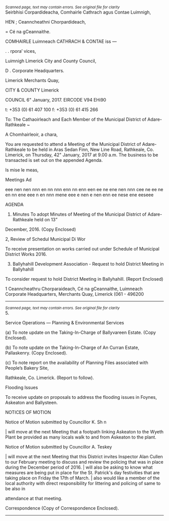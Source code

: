 *<small>Scanned page, text may contain errors. See original file for clarity</small>*  
Seirbhisi Corpardideacha,
Comhairle Cathrach agus Contae Luimnigh,

HEN ; Ceanncheathni Chorpardideach,

= Cé na gCeannaithe.

COMHAIRLE Luimneach
CATHRACH & CONTAE iss —

. . rpora’ vices,

Luimnigh Limerick City and County Council,

D . Corporate Headquarters.

Limerick Merchants Quay,

CITY & COUNTY Limerick

COUNCIL
6" January, 2017. EIRCODE V94 EHi90

t: +353 (0) 61 407 100
f: +353 (0) 61 415 266

To: The Cathaoirleach and Each Member of the Municipal District of Adare-Rathkeale ~

A Chomhairleoir, a chara,

You are requested to attend a Meeting of the Municipal District of Adare-Rathkeale to be held in Aras
Sedan Finn, New Line Road, Rathkeale, Co. Limerick, on Thursday, 42" January, 2017 at 9.00 a.m. The
business to be transacted is set out on the appended Agenda.

Is mise le meas,

Meetings Ad

eee nen nen nnn en nn nnn enn nn enn een ee ne ene nen nnn cee ne ee ne en nn ene eee n en nnn mene eee e nen e nen enn ee nese ene eeseee

AGENDA

1. Minutes
To adopt Minutes of Meeting of the Municipal District of Adare-Rathkeale held on 13”

December, 2016.
(Copy Enclosed)

2, Review of Schedul Municipal Di Wor

To receive presentation on works carried out under Schedule of Municipal District Works 2016.

3. Ballyhahill Development Association - Request to hold District Meeting in Ballyhahill

To consider request to hold District Meeting in Ballyhahill.
(Report Enclosed)

1
Ceanncheathru Chorparaideach, Cé na gCeannaithe, Luimneach
Corporate Headquarters, Merchants Quay, Limerick (061 - 496200

---
*<small>Scanned page, text may contain errors. See original file for clarity</small>*  
5.

Service Operations — Planning & Environmental Services

(a) To note update on the Taking-In-Charge of Ballyvareen Estate.
(Copy Enclosed).

(b) To note update on the Taking-In-Charge of An Curran Estate, Pallaskenry.
(Copy Enclosed).

(c) To note report on the availability of Planning Files associated with People’s Bakery Site,

Rathkeale, Co. Limerick.
(Report to follow).

Flooding Issues

To receive update on proposals to address the flooding issues in Foynes, Askeaton and
Ballysteen.

NOTICES OF MOTION

Notice of Motion submitted by Councillor K. Sh n

| will move at the next Meeting that a footpath linking Askeaton to the Wyeth Plant be provided
as many locals walk to and from Askeaton to the plant.

Notice of Motion submitted by Councillor A. Teskey

| will move at the next Meeting that this District invites Inspector Alan Cullen to our February
meeting to discuss and review the policing that was in place during the December period of
2016. | will also be asking to know what measures are being put in place for the St. Patrick's day
festivities that are taking place on Friday the 17th of March. | also would like a member of the
local authority with direct responsibility for littering and policing of same to be also in

attendance at that meeting.

Correspondence
(Copy of Correspondence Enclosed).

---
